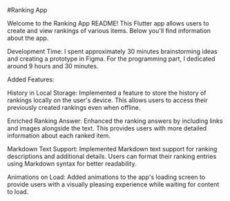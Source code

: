 #Ranking App

Welcome to the Ranking App README! This Flutter app allows users to create and view rankings of various items. Below you'll find information about the app.


Development Time:
I spent approximately 30 minutes brainstorming ideas and creating a prototype in Figma. For the programming part, I dedicated around 9 hours and 30 minutes.

Added Features:

History in Local Storage: Implemented a feature to store the history of rankings locally on the user's device. This allows users to access their previously created rankings even when offline.

Enriched Ranking Answer: Enhanced the ranking answers by including links and images alongside the text. This provides users with more detailed information about each ranked item.

Markdown Text Support: Implemented Markdown text support for ranking descriptions and additional details. Users can format their ranking entries using Markdown syntax for better readability.

Animations on Load: Added animations to the app's loading screen to provide users with a visually pleasing experience while waiting for content to load.
